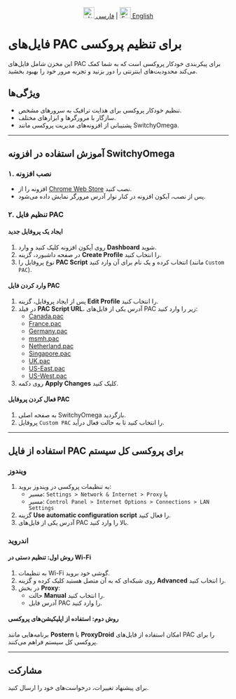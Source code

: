 
<div align="center">
  <a href="README.md"><img src="https://upload.wikimedia.org/wikipedia/commons/c/ca/Flag_of_Iran.svg" alt="فارسی" width="25"/> فارسی</a> |
  <a href="README_EN.md"><img src="https://upload.wikimedia.org/wikipedia/commons/a/a4/Flag_of_the_United_States.svg" alt="English" width="25"/> English</a>
</div>

# فایل‌های PAC برای تنظیم پروکسی

این مخزن شامل فایل‌های PAC برای پیکربندی خودکار پروکسی است که به شما کمک می‌کند محدودیت‌های اینترنتی را دور بزنید و تجربه مرور خود را بهبود بخشید.

## **ویژگی‌ها**
- تنظیم خودکار پروکسی برای هدایت ترافیک به سرورهای مشخص.
- سازگار با مرورگرها و ابزارهای مختلف.
- پشتیبانی از افزونه‌های مدیریت پروکسی مانند SwitchyOmega.

---

## **آموزش استفاده در افزونه SwitchyOmega**

### ۱. نصب افزونه
- افزونه را از [Chrome Web Store](https://chromewebstore.google.com/detail/padekgcemlokbadohgkifijomclgjgif) نصب کنید.
- پس از نصب، آیکون افزونه در کنار نوار آدرس مرورگر نمایش داده می‌شود.

### ۲. تنظیم فایل PAC
#### **ایجاد یک پروفایل جدید**
1. روی آیکون افزونه کلیک کنید و وارد **Dashboard** شوید.
2. در صفحه داشبورد، گزینه **Create Profile** را انتخاب کنید.
3. نوع پروفایل را **PAC Script** انتخاب کرده و یک نام برای آن وارد کنید (مانند `Custom PAC`).

#### **وارد کردن فایل PAC**
1. پس از ایجاد پروفایل، گزینه **Edit Profile** را انتخاب کنید.
2. در فیلد **PAC Script URL**، آدرس یکی از فایل‌های PAC زیر را وارد کنید:
   - [Canada.pac](https://raw.githubusercontent.com/mostafaafrouzi/PAC-Proxy-Configs/refs/heads/main/pac/Canada.pac)
   - [France.pac](https://raw.githubusercontent.com/mostafaafrouzi/PAC-Proxy-Configs/refs/heads/main/pac/France.pac)
   - [Germany.pac](https://raw.githubusercontent.com/mostafaafrouzi/PAC-Proxy-Configs/refs/heads/main/pac/Germany.pac)
   - [msmh.pac](https://raw.githubusercontent.com/mostafaafrouzi/PAC-Proxy-Configs/refs/heads/main/pac/msmh.pac)
   - [Netherland.pac](https://raw.githubusercontent.com/mostafaafrouzi/PAC-Proxy-Configs/refs/heads/main/pac/Netherland.pac)
   - [Singapore.pac](https://raw.githubusercontent.com/mostafaafrouzi/PAC-Proxy-Configs/refs/heads/main/pac/Singapore.pac)
   - [UK.pac](https://raw.githubusercontent.com/mostafaafrouzi/PAC-Proxy-Configs/refs/heads/main/pac/UK.pac)
   - [US-East.pac](https://raw.githubusercontent.com/mostafaafrouzi/PAC-Proxy-Configs/refs/heads/main/pac/US-East.pac)
   - [US-West.pac](https://raw.githubusercontent.com/mostafaafrouzi/PAC-Proxy-Configs/refs/heads/main/pac/US-West.pac)
3. روی دکمه **Apply Changes** کلیک کنید.

#### **فعال کردن پروفایل PAC**
1. به صفحه اصلی SwitchyOmega بازگردید.
2. پروفایل `Custom PAC` را انتخاب کنید تا به حالت فعال درآید.

---

## **استفاده از فایل PAC برای پروکسی کل سیستم**

### **ویندوز**
1. به تنظیمات پروکسی در ویندوز بروید:
   - مسیر: `Settings > Network & Internet > Proxy` یا 
   - مسیر: `Control Panel > Internet Options > Connections > LAN Settings`
2. گزینه **Use automatic configuration script** را فعال کنید.
3. آدرس یکی از فایل‌های PAC بالا را وارد کنید.

### **اندروید**
#### **روش اول: تنظیم دستی در Wi-Fi**
1. به تنظیمات Wi-Fi گوشی خود بروید.
2. روی شبکه‌ای که به آن متصل هستید کلیک کرده و گزینه **Advanced** را انتخاب کنید.
3. در بخش **Proxy**:
   - حالت **Manual** را انتخاب کنید.
   - آدرس فایل PAC را وارد کنید.

#### **روش دوم: استفاده از اپلیکیشن‌های پروکسی**
برنامه‌هایی مانند **Postern** یا **ProxyDroid** امکان استفاده از فایل‌های PAC را برای پروکسی کل سیستم فراهم می‌کنند.

---

## مشارکت
برای پیشنهاد تغییرات، درخواست‌های خود را ارسال کنید.
